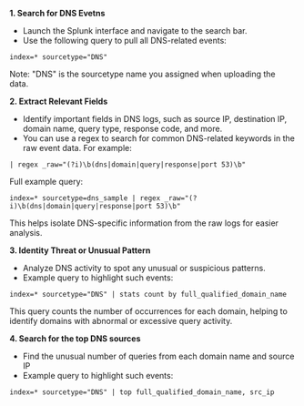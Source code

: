 **1. Search for DNS Evetns**
  * Launch the Splunk interface and navigate to the search bar.
  * Use the following query to pull all DNS-related events:

```spl
index=* sourcetype="DNS"
```

Note: "DNS" is the sourcetype name you assigned when uploading the data.

**2. Extract Relevant Fields**
  * Identify important fields in DNS logs, such as source IP, destination IP, domain name, query type, response code, and more.
  * You can use a regex to search for common DNS-related keywords in the raw event data. For example:

```spl
| regex _raw="(?i)\b(dns|domain|query|response|port 53)\b"
```

Full example query:
```spl
index=* sourcetype=dns_sample | regex _raw="(?i)\b(dns|domain|query|response|port 53)\b"
```
This helps isolate DNS-specific information from the raw logs for easier analysis.

**3. Identity Threat or Unusual Pattern**
  * Analyze DNS activity to spot any unusual or suspicious patterns.
  *	Example query to highlight such events:

```spl
index=* sourcetype="DNS" | stats count by full_qualified_domain_name
```
This query counts the number of occurrences for each domain, helping to identify domains with abnormal or excessive query activity.

**4. Search for the top DNS sources**
  * Find the unusual number of queries from each domain name and source IP 
  * Example query to highlight such events:

```spl
index=* sourcetype="DNS" | top full_qualified_domain_name, src_ip
```
